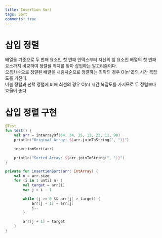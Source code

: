 ```yaml
---
title: Insertion Sort
tags: Sort
comments: true
---
```


# 삽입 정렬

배열을 기준으로 두 번째 요소인 첫 번째 인덱스부터 자신의 앞 요소인 배열의 첫 번째 요소까지 비교하여 정렬될 위치를 찾아 삽입하는 알고리즘이다. <br>
오름차순으로 정렬된 배열을 내림차순으로 정렬하는 최악의 경우 O(n^2)의 시간 복잡도를 가진다. <br>
버블 정렬과 선택 정렬에 비해 최선의 경우 O(n) 시간 복잡도를 가지므로 두 정렬보다 효율이 좋다.

# 삽입 정렬 구현

```kotlin
@Test
fun test() {
    val arr = intArrayOf(64, 34, 25, 12, 22, 11, 90)
    println("Original Array: ${arr.joinToString(", ")}")

    insertionSort(arr)

    println("Sorted Array: ${arr.joinToString(", ")}")
}

private fun insertionSort(arr: IntArray) {
    val n = arr.size
    for (i in 1 until n) {
        val target = arr[i]
        var j = i - 1

        while (j >= 0 && arr[j] > target) {
            arr[j + 1] = arr[j]
            j--
        }

        arr[j + 1] = target
    }
}

```
